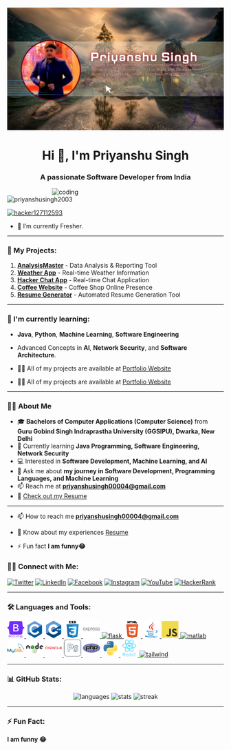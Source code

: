 ![logo](https://github.com/PRIYANSHUSINGH2003/PRIYANSHUSINGH2003/blob/fb1d139bf8f1e20708d3d7da7ef9cd592d10f612/Priyanshu%20Singh.jpg)

<h1 align="center">Hi 👋, I'm Priyanshu Singh</h1>
<h3 align="center">A passionate Software Developer from India</h3>
<img align="right" alt="coding" width="400" src="https://cdn.dribbble.com/users/1019864/screenshots/3079099/codeloop.gif">
<p align="left"> <img src="https://komarev.com/ghpvc/?username=priyanshusingh2003&label=Profile%20views&color=0e75b6&style=flat" alt="priyanshusingh2003"/> </p>

<p align="left"> <a href="https://twitter.com/hacker127112593" target="blank"><img src="https://img.shields.io/twitter/follow/hacker127112593?logo=twitter&style=for-the-badge" alt="hacker127112593" /></a> </p>

- 🔭 I’m currently Fresher.
---

### 🔭 My Projects:
1. [**AnalysisMaster**](https://data-progress-report.streamlit.app/) - Data Analysis & Reporting Tool
2. [**Weather App**](https://weather-detail-api-app.netlify.app) - Real-time Weather Information
3. [**Hacker Chat App**](https://chatapp-lctw.onrender.com/) - Real-time Chat Application
4. [**Coffee Website**](https://coffeeshopwebsitedemo.netlify.app/) - Coffee Shop Online Presence
5. [**Resume Generator**](https://cv-and-resume-generator.netlify.app/) - Automated Resume Generation Tool

---
### 🌱 I'm currently learning:
- **Java**, **Python**, **Machine Learning**, **Software Engineering**  
- Advanced Concepts in **AI**, **Network Security**, and **Software Architecture**.

- 👨‍💻 All of my projects are available at [Portfolio Website](https://priyanshusinghportfolio.onrender.com/)
- 👨‍💻 All of my projects are available at [Portfolio Website](https://my-portfolio-website-0.netlify.app/)

---

### 👨‍💻 About Me
- 🎓 **Bachelors of Computer Applications (Computer Science)** from **Guru Gobind Singh Indraprastha University (GGSIPU), Dwarka, New Delhi**
- 🌱 Currently learning **Java Programming, Software Engineering, Network Security**
- 💻 Interested in **Software Development, Machine Learning, and AI**
- 💬 Ask me about **my journey in Software Development, Programming Languages, and Machine Learning**
- 📫 Reach me at **priyanshusingh00004@gmail.com**
- 📄 [Check out my Resume](https://docs.google.com/document/d/13T1suCL8hoPA40v6Eqy8sEhoO1rFqa7p9Yf-DMBqI_w/edit?usp=drive_web&ouid=104491465904036856215)

---

- 📫 How to reach me **priyanshusingh00004@gmail.com**

- 📄 Know about my experiences [Resume](https://docs.google.com/document/d/13T1suCL8hoPA40v6Eqy8sEhoO1rFqa7p9Yf-DMBqI_w/edit?usp=drive_web&ouid=104491465904036856215)

- ⚡ Fun fact **I am funny😂**

### 🧑‍💻 Connect with Me:
<p align="left">
  <a href="https://twitter.com/hacker127112593" target="blank"><img align="center" src="https://raw.githubusercontent.com/rahuldkjain/github-profile-readme-generator/master/src/images/icons/Social/twitter.svg" alt="Twitter" height="30" width="40" /></a>
  <a href="https://linkedin.com/in/priyanshusingh2003" target="blank"><img align="center" src="https://raw.githubusercontent.com/rahuldkjain/github-profile-readme-generator/master/src/images/icons/Social/linked-in-alt.svg" alt="LinkedIn" height="30" width="40" /></a>
  <a href="https://fb.com/priyanshusingh.rajawat.37" target="blank"><img align="center" src="https://raw.githubusercontent.com/rahuldkjain/github-profile-readme-generator/master/src/images/icons/Social/facebook.svg" alt="Facebook" height="30" width="40" /></a>
  <a href="https://instagram.com/___priyanshusinghrajawat___/" target="blank"><img align="center" src="https://raw.githubusercontent.com/rahuldkjain/github-profile-readme-generator/master/src/images/icons/Social/instagram.svg" alt="Instagram" height="30" width="40" /></a>
  <a href="https://www.youtube.com/c/@technicalworld9464" target="blank"><img align="center" src="https://raw.githubusercontent.com/rahuldkjain/github-profile-readme-generator/master/src/images/icons/Social/youtube.svg" alt="YouTube" height="30" width="40" /></a>
  <a href="https://www.hackerrank.com/@priyanshusingh07" target="blank"><img align="center" src="https://raw.githubusercontent.com/rahuldkjain/github-profile-readme-generator/master/src/images/icons/Social/hackerrank.svg" alt="HackerRank" height="30" width="40" /></a>
</p>

---

### 🛠 Languages and Tools:

<p align="left"> <a href="https://getbootstrap.com" target="_blank" rel="noreferrer"> <img src="https://raw.githubusercontent.com/devicons/devicon/master/icons/bootstrap/bootstrap-plain-wordmark.svg" alt="bootstrap" width="40" height="40"/> </a> <a href="https://www.cprogramming.com/" target="_blank" rel="noreferrer"> <img src="https://raw.githubusercontent.com/devicons/devicon/master/icons/c/c-original.svg" alt="c" width="40" height="40"/> </a> <a href="https://www.w3schools.com/cpp/" target="_blank" rel="noreferrer"> <img src="https://raw.githubusercontent.com/devicons/devicon/master/icons/cplusplus/cplusplus-original.svg" alt="cplusplus" width="40" height="40"/> </a> <a href="https://www.w3schools.com/css/" target="_blank" rel="noreferrer"> <img src="https://raw.githubusercontent.com/devicons/devicon/master/icons/css3/css3-original-wordmark.svg" alt="css3" width="40" height="40"/> </a> <a href="https://expressjs.com" target="_blank" rel="noreferrer"> <img src="https://raw.githubusercontent.com/devicons/devicon/master/icons/express/express-original-wordmark.svg" alt="express" width="40" height="40"/> </a> <a href="https://flask.palletsprojects.com/" target="_blank" rel="noreferrer"> <img src="https://www.vectorlogo.zone/logos/pocoo_flask/pocoo_flask-icon.svg" alt="flask" width="40" height="40"/> </a> <a href="https://www.w3.org/html/" target="_blank" rel="noreferrer"> <img src="https://raw.githubusercontent.com/devicons/devicon/master/icons/html5/html5-original-wordmark.svg" alt="html5" width="40" height="40"/> </a> <a href="https://www.java.com" target="_blank" rel="noreferrer"> <img src="https://raw.githubusercontent.com/devicons/devicon/master/icons/java/java-original.svg" alt="java" width="40" height="40"/> </a> <a href="https://developer.mozilla.org/en-US/docs/Web/JavaScript" target="_blank" rel="noreferrer"> <img src="https://raw.githubusercontent.com/devicons/devicon/master/icons/javascript/javascript-original.svg" alt="javascript" width="40" height="40"/> </a> <a href="https://www.mathworks.com/" target="_blank" rel="noreferrer"> <img src="https://upload.wikimedia.org/wikipedia/commons/2/21/Matlab_Logo.png" alt="matlab" width="40" height="40"/> </a> <a href="https://www.mysql.com/" target="_blank" rel="noreferrer"> <img src="https://raw.githubusercontent.com/devicons/devicon/master/icons/mysql/mysql-original-wordmark.svg" alt="mysql" width="40" height="40"/> </a> <a href="https://nodejs.org" target="_blank" rel="noreferrer"> <img src="https://raw.githubusercontent.com/devicons/devicon/master/icons/nodejs/nodejs-original-wordmark.svg" alt="nodejs" width="40" height="40"/> </a> <a href="https://www.oracle.com/" target="_blank" rel="noreferrer"> <img src="https://raw.githubusercontent.com/devicons/devicon/master/icons/oracle/oracle-original.svg" alt="oracle" width="40" height="40"/> </a> <a href="https://www.photoshop.com/en" target="_blank" rel="noreferrer"> <img src="https://raw.githubusercontent.com/devicons/devicon/master/icons/photoshop/photoshop-line.svg" alt="photoshop" width="40" height="40"/> </a> <a href="https://www.php.net" target="_blank" rel="noreferrer"> <img src="https://raw.githubusercontent.com/devicons/devicon/master/icons/php/php-original.svg" alt="php" width="40" height="40"/> </a> <a href="https://www.python.org" target="_blank" rel="noreferrer"> <img src="https://raw.githubusercontent.com/devicons/devicon/master/icons/python/python-original.svg" alt="python" width="40" height="40"/> </a> <a href="https://reactjs.org/" target="_blank" rel="noreferrer"> <img src="https://raw.githubusercontent.com/devicons/devicon/master/icons/react/react-original-wordmark.svg" alt="react" width="40" height="40"/> </a> <a href="https://tailwindcss.com/" target="_blank" rel="noreferrer"> <img src="https://www.vectorlogo.zone/logos/tailwindcss/tailwindcss-icon.svg" alt="tailwind" width="40" height="40"/> </a> </p>

---

### 📊 GitHub Stats:
<p align="center">
  <img src="https://github-readme-stats.vercel.app/api/top-langs?username=priyanshusingh2003&show_icons=true&locale=en&layout=compact" alt="languages"/>
  <img src="https://github-readme-stats.vercel.app/api?username=priyanshusingh2003&show_icons=true&locale=en" alt="stats"/>
  <img src="https://github-readme-streak-stats.herokuapp.com/?user=priyanshusingh2003" alt="streak"/> 
</p>

---

### ⚡ Fun Fact:
**I am funny 😂**
